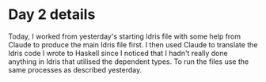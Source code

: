 # Day 2 details
Today, I worked from yesterday's starting Idris file with some help from Claude to produce the main Idris file first. I then used Claude to translate the Idris code I wrote to Haskell since I noticed that I hadn't really done anything in Idris that utilised the dependent types. To run the files use the same processes as described yesterday.